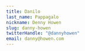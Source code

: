 ```yaml
---
title: Danilo
last_name: Pappagalo
nickname: Denny Howen
slug: danny-howen
twitterHandle: "@dannyhowen"
email: danny@howen.com
---
```

